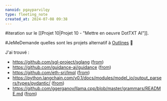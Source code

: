 ```yaml
---
nanoid: pgayparvilqy
type: fleeting_note
created_at: 2024-07-08 09:38
---
```

#iteration sur le [[Projet 10|Projet 10 - "Mettre en oeuvre DotTXT AI"]].

#JeMeDemande quelles sont les projets alternatif à [Outlines](https://github.com/outlines-dev/outlines) 🤔

J'ai trouvé :

- https://github.com/sgl-project/sglang ([from](https://old.reddit.com/r/LocalLLaMA/comments/1cdw7kv/wherere_we_at_with_guidance_lmql_outlines_et_al/))
- https://github.com/guidance-ai/guidance ([from](https://old.reddit.com/r/LocalLLaMA/comments/1cdw7kv/wherere_we_at_with_guidance_lmql_outlines_et_al/))
- https://github.com/eth-sri/lmql ([from](https://old.reddit.com/r/LocalLLaMA/comments/1cdw7kv/wherere_we_at_with_guidance_lmql_outlines_et_al/))
- https://python.langchain.com/v0.1/docs/modules/model_io/output_parsers/types/pydantic/ ([from](https://old.reddit.com/r/LocalLLaMA/comments/1ah8e9v/coalescence_making_llm_inference_5x_faster/))
- https://github.com/ggerganov/llama.cpp/blob/master/grammars/README.md ([from](https://old.reddit.com/r/LocalLLaMA/comments/1ddufle/machine_requirements_for_inference_some_more/))
